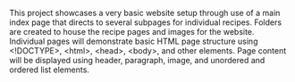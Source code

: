 This project showcases a very basic website setup through use of a main index page that directs to several subpages for individual recipes. Folders are created to house the recipe pages and images for the website. Individual pages will demonstrate basic HTML page structure using <!DOCTYPE>, &lt;html&gt;, &lt;head&gt;, &lt;body&gt;, and other elements. Page content will be displayed using header, paragraph, image, and unordered and ordered list elements. 